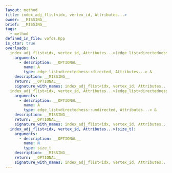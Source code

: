 ```yaml
---
layout: method
title: index_adj_flist<idx, vertex_id, Attributes...>
owner: __MISSING__
brief: __MISSING__
tags:
  - method
defined_in_file: vofos.hpp
is_ctor: true
overloads:
  index_adj_flist<idx, vertex_id, Attributes...>(edge_list<directedness::directed, Attributes...> &):
    arguments:
      - description: __OPTIONAL__
        name: A
        type: edge_list<directedness::directed, Attributes...> &
    description: __MISSING__
    return: __OPTIONAL__
    signature_with_names: index_adj_flist<idx, vertex_id, Attributes...>(edge_list<directedness::directed, Attributes...> & A)
  index_adj_flist<idx, vertex_id, Attributes...>(edge_list<directedness::undirected, Attributes...> &):
    arguments:
      - description: __OPTIONAL__
        name: A
        type: edge_list<directedness::undirected, Attributes...> &
    description: __MISSING__
    return: __OPTIONAL__
    signature_with_names: index_adj_flist<idx, vertex_id, Attributes...>(edge_list<directedness::undirected, Attributes...> & A)
  index_adj_flist<idx, vertex_id, Attributes...>(size_t):
    arguments:
      - description: __OPTIONAL__
        name: N
        type: size_t
    description: __MISSING__
    return: __OPTIONAL__
    signature_with_names: index_adj_flist<idx, vertex_id, Attributes...>(size_t N)
---
```


